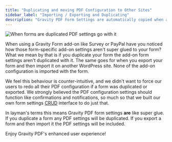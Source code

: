 ```yaml
---
title: "Duplicating and moving PDF Configuration to Other Sites"
sidebar_label: "Importing / Exporting and Duplicating"
description: "Gravity PDF Form Settings are automatically copied when a form is duplicated or exported. They act just like confirmations and notifications."
---
```


![When forms are duplicated PDF settings go with it](https://resources.gravitypdf.com/uploads/2015/10/sticky-glue-pdf-settings.png) 

When using a Gravity Form add-on like Survey or PayPal have you noticed how those form-specific add-on settings aren't super glued to your form? What we mean by that is if you duplicate your form the add-on form settings aren't duplicated with it. The same goes for when you export your form and then import it on another WordPress site. None of the add-on configuration is imported with the form. 

We feel this behaviour is counter-intuitive, and we didn't want to force our users to redo all their PDF configuration if a form was duplicated or exported. We strongly believed the PDF configuration settings should function like confirmations and notifications, so much so that we built our own form settings [CRUD](https://en.wikipedia.org/wiki/Create,_read,_update_and_delete) interface to do just that. 

In layman's terms this means Gravity PDF form settings **are** like super glue. If you duplicate a form any PDF settings will be duplicated. If you export a form and then import it the PDF settings will be included.

Enjoy Gravity PDF's enhanced user experience!